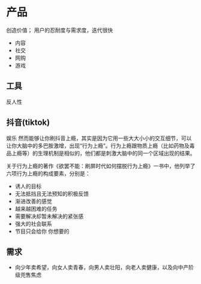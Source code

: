 # 产品

创造价值；
用户的忍耐度与需求度，迭代很快

* 内容
* 社交
* 网购
* 游戏

## 工具

反人性

## 抖音(tiktok)

娱乐
然而能够让你刷抖音上瘾，其实是因为它用一些大大小小的交互细节，可以让你大脑中的多巴胺激增，出现“行为上瘾”。行为上瘾跟物质上瘾（比如药物及毒品上瘾等）的生理机制是相似的，他们都是刺激大脑中的同一个区域出现的结果。


关于行为上瘾的著作《欲罢不能：刷屏时代如何摆脱行为上瘾》一书中，他列举了六项行为上瘾的构成要素，分别是：

* 诱人的目标
* 无法抵挡且无法预知的积极反馈
* 渐进改善的感觉
* 越来越困难的任务
* 需要解决却暂未解决的紧张感
* 强大的社会联系
* 节目只会给你  你想要的


## 需求

* 向少年卖希望，向女人卖青春，向男人卖壮阳，向老人卖健康，以及向中产阶级兜售焦虑


